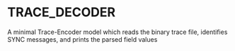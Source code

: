# TRACE_DECODER
A minimal Trace-Encoder model which reads the binary trace file, identifies SYNC messages, and prints the parsed field values
